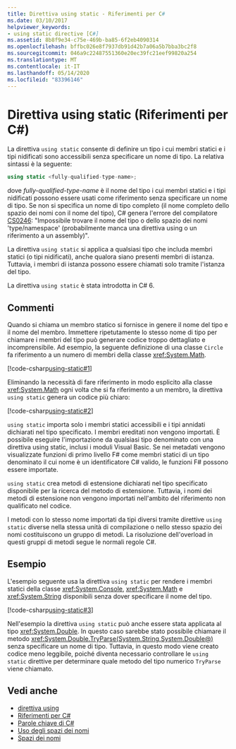 ```yaml
---
title: Direttiva using static - Riferimenti per C#
ms.date: 03/10/2017
helpviewer_keywords:
- using static directive [C#]
ms.assetid: 8b8f9e34-c75e-469b-ba85-6f2eb4090314
ms.openlocfilehash: bffbc026e8f7937db91d42b7a06a5b7bba3bc2f8
ms.sourcegitcommit: 046a9c22487551360e20ec39fc21eef99820a254
ms.translationtype: MT
ms.contentlocale: it-IT
ms.lasthandoff: 05/14/2020
ms.locfileid: "83396146"
---
```

# <a name="using-static-directive-c-reference"></a>Direttiva using static (Riferimenti per C#)

La direttiva `using static` consente di definire un tipo i cui membri statici e i tipi nidificati sono accessibili senza specificare un nome di tipo. La relativa sintassi è la seguente:

```csharp
using static <fully-qualified-type-name>;
```

dove *fully-qualified-type-name* è il nome del tipo i cui membri statici e i tipi nidificati possono essere usati come riferimento senza specificare un nome di tipo. Se non si specifica un nome di tipo completo (il nome completo dello spazio dei nomi con il nome del tipo), C# genera l'errore del compilatore [CS0246](../compiler-messages/cs0246.md): "Impossibile trovare il nome del tipo o dello spazio dei nomi 'type/namespace' (probabilmente manca una direttiva using o un riferimento a un assembly)".

La direttiva `using static` si applica a qualsiasi tipo che includa membri statici (o tipi nidificati), anche qualora siano presenti membri di istanza. Tuttavia, i membri di istanza possono essere chiamati solo tramite l'istanza del tipo.

La direttiva `using static` è stata introdotta in C# 6.

## <a name="remarks"></a>Commenti

Quando si chiama un membro statico si fornisce in genere il nome del tipo e il nome del membro. Immettere ripetutamente lo stesso nome di tipo per chiamare i membri del tipo può generare codice troppo dettagliato e incomprensibile. Ad esempio, la seguente definizione di una classe `Circle` fa riferimento a un numero di membri della classe <xref:System.Math>.

[!code-csharp[using-static#1](~/samples/snippets/csharp/language-reference/keywords/using/using-static1.cs#1)]

Eliminando la necessità di fare riferimento in modo esplicito alla classe <xref:System.Math> ogni volta che si fa riferimento a un membro, la direttiva `using static` genera un codice più chiaro:

[!code-csharp[using-static#2](~/samples/snippets/csharp/language-reference/keywords/using/using-static2.cs#1)]

`using static` importa solo i membri statici accessibili e i tipi annidati dichiarati nel tipo specificato.  I membri ereditati non vengono importati.  È possibile eseguire l'importazione da qualsiasi tipo denominato con una direttiva using static, inclusi i moduli Visual Basic.  Se nei metadati vengono visualizzate funzioni di primo livello F# come membri statici di un tipo denominato il cui nome è un identificatore C# valido, le funzioni F# possono essere importate.

 `using static` crea metodi di estensione dichiarati nel tipo specificato disponibile per la ricerca del metodo di estensione.  Tuttavia, i nomi dei metodi di estensione non vengono importati nell'ambito del riferimento non qualificato nel codice.

 I metodi con lo stesso nome importati da tipi diversi tramite direttive `using static` diverse nella stessa unità di compilazione o nello stesso spazio dei nomi costituiscono un gruppo di metodi.  La risoluzione dell'overload in questi gruppi di metodi segue le normali regole C#.

## <a name="example"></a>Esempio

L'esempio seguente usa la direttiva `using static` per rendere i membri statici della classe <xref:System.Console>, <xref:System.Math> e <xref:System.String> disponibili senza dover specificare il nome del tipo.

[!code-csharp[using-static#3](~/samples/snippets/csharp/language-reference/keywords/using/using-static3.cs)]

Nell'esempio la direttiva `using static` può anche essere stata applicata al tipo <xref:System.Double>. In questo caso sarebbe stato possibile chiamare il metodo <xref:System.Double.TryParse(System.String,System.Double@)> senza specificare un nome di tipo. Tuttavia, in questo modo viene creato codice meno leggibile, poiché diventa necessario controllare le `using static` direttive per determinare quale metodo del tipo numerico `TryParse` viene chiamato.

## <a name="see-also"></a>Vedi anche

- [direttiva using](using-directive.md)
- [Riferimenti per C#](../index.md)
- [Parole chiave di C#](index.md)
- [Uso degli spazi dei nomi](../../programming-guide/namespaces/using-namespaces.md)
- [Spazi dei nomi](../../programming-guide/namespaces/index.md)
